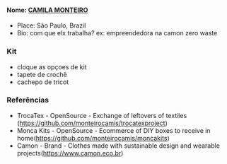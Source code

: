 
#### Nome: [CAMILA MONTEIRO](https://github.com/monteirocamis)
- Place:  São Paulo, Brazil
- Bio:  com que elx trabalha? ex: empreendedora na camon zero waste 

### Kit

- cloque as opçoes de kit 
- tapete de crochê
- cachepo de tricot

### Referências

- TrocaTex - OpenSource - Exchange of leftovers of textiles (https://github.com/monteirocamis/trocatexproject)
- Monca Kits -  OpenSource - Ecommerce of DIY boxes to receive in home(https://github.com/monteirocamis/moncakits)
- Camon - Brand - Clothes made with sustainable design and wearable projects(https://www.camon.eco.br)




